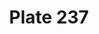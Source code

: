 ---
pid: '237'
an: '8'
title: Plate 237
rev_year: 
_date: '1800'
caption: Collet haut. Pantalon large.
translation: High collar. Large pants.
student: Barthélemy Glama
keywords: "[ Collet, Masculin ]"
permalink: /plates/237
layout: plate-page
---